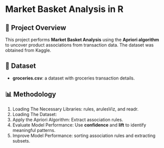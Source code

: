 # Market Basket Analysis in R

## 📌 Project Overview  
This project performs **Market Basket Analysis** using the **Apriori algorithm** to uncover product associations from transaction data. The dataset was obtained from Kaggle.

## 📂 Dataset  
- **groceries.csv**: a dataset with groceries transaction details.  

## 📊 Methodology  
1. Loading The Necessary Libraries: rules, arulesViz, and readr.
2. Loading The Dataset:
3. Apply the Apriori Algorithm: Extract association rules.  
4. Evaluate Model Performance: Use **confidence** and **lift** to identify meaningful patterns.  
5. Improve Model Performance: sorting association rules and extracting subsets.


